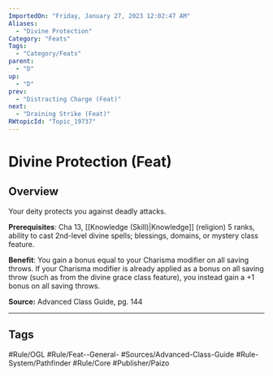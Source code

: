 ```yaml
---
ImportedOn: "Friday, January 27, 2023 12:02:47 AM"
Aliases:
  - "Divine Protection"
Category: "Feats"
Tags:
  - "Category/Feats"
parent:
  - "D"
up:
  - "D"
prev:
  - "Distracting Charge (Feat)"
next:
  - "Draining Strike (Feat)"
RWtopicId: "Topic_19737"
---
```

# Divine Protection (Feat)
## Overview
Your deity protects you against deadly attacks.

**Prerequisites**: Cha 13, [[Knowledge (Skill)|Knowledge]] (religion) 5 ranks, ability to cast 2nd-level divine spells; blessings, domains, or mystery class feature.

**Benefit**: You gain a bonus equal to your Charisma modifier on all saving throws. If your Charisma modifier is already applied as a bonus on all saving throw (such as from the divine grace class feature), you instead gain a +1 bonus on all saving throws.

**Source:** Advanced Class Guide, pg. 144


---
## Tags
#Rule/OGL #Rule/Feat--General- #Sources/Advanced-Class-Guide #Rule-System/Pathfinder #Rule/Core #Publisher/Paizo

